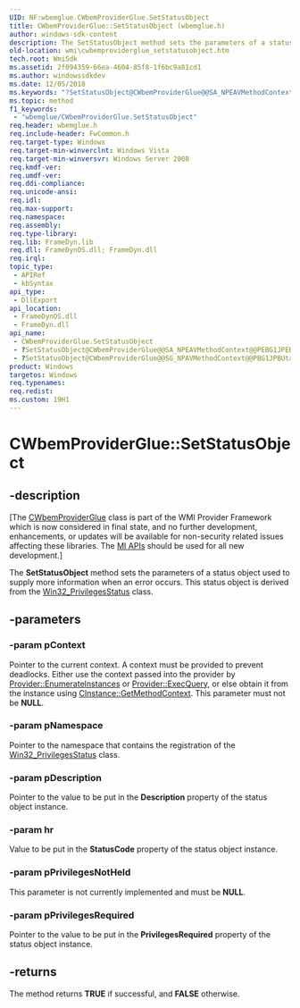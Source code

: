 ```yaml
---
UID: NF:wbemglue.CWbemProviderGlue.SetStatusObject
title: CWbemProviderGlue::SetStatusObject (wbemglue.h)
author: windows-sdk-content
description: The SetStatusObject method sets the parameters of a status object used to supply more information when an error occurs. This status object is derived from the Win32_PrivilegesStatus class.
old-location: wmi\cwbemproviderglue_setstatusobject.htm
tech.root: WmiSdk
ms.assetid: 2f094359-66ea-4604-85f8-1f6bc9a81cd1
ms.author: windowssdkdev
ms.date: 12/05/2018
ms.keywords: "?SetStatusObject@CWbemProviderGlue@@SA_NPEAVMethodContext@@PEBG1JPEBUtagSAFEARRAY@@2@Z, ?SetStatusObject@CWbemProviderGlue@@SG_NPAVMethodContext@@PBG1JPBUtagSAFEARRAY@@2@Z, CWbemProviderGlue interface [Windows Management Instrumentation],SetStatusObject method, CWbemProviderGlue.SetStatusObject, CWbemProviderGlue::SetStatusObject, SetStatusObject, SetStatusObject method [Windows Management Instrumentation], SetStatusObject method [Windows Management Instrumentation],CWbemProviderGlue interface, _hmm_cwbemproviderglue_setstatusobject, wbemglue/CWbemProviderGlue::SetStatusObject, wmi.cwbemproviderglue_setstatusobject"
ms.topic: method
f1_keywords: 
 - "wbemglue/CWbemProviderGlue.SetStatusObject"
req.header: wbemglue.h
req.include-header: FwCommon.h
req.target-type: Windows
req.target-min-winverclnt: Windows Vista
req.target-min-winversvr: Windows Server 2008
req.kmdf-ver: 
req.umdf-ver: 
req.ddi-compliance: 
req.unicode-ansi: 
req.idl: 
req.max-support: 
req.namespace: 
req.assembly: 
req.type-library: 
req.lib: FrameDyn.lib
req.dll: FrameDynOS.dll; FrameDyn.dll
req.irql: 
topic_type:
 - APIRef
 - kbSyntax
api_type:
 - DllExport
api_location:
 - FrameDynOS.dll
 - FrameDyn.dll
api_name:
 - CWbemProviderGlue.SetStatusObject
 - ?SetStatusObject@CWbemProviderGlue@@SA_NPEAVMethodContext@@PEBG1JPEBUtagSAFEARRAY@@2@Z
 - ?SetStatusObject@CWbemProviderGlue@@SG_NPAVMethodContext@@PBG1JPBUtagSAFEARRAY@@2@Z
product: Windows
targetos: Windows
req.typenames: 
req.redist: 
ms.custom: 19H1
---
```


# CWbemProviderGlue::SetStatusObject


## -description


<p class="CCE_Message">[The <a href="https://docs.microsoft.com/windows/desktop/api/wbemglue/nl-wbemglue-cwbemproviderglue">CWbemProviderGlue</a> class 
    is part of the WMI Provider Framework which is now considered in final state, and no further development, 
    enhancements, or updates will be available for non-security related issues affecting these libraries. The 
    <a href="https://docs.microsoft.com/previous-versions/windows/desktop/wmi_v2/windows-management-infrastructure">MI APIs</a> should be used for all new 
    development.]

The <b>SetStatusObject</b> method sets the parameters of a status object used to supply more information when an error occurs. This status object is derived from the <a href="https://docs.microsoft.com/windows/desktop/CIMWin32Prov/win32-privilegesstatus">Win32_PrivilegesStatus</a> class.


## -parameters




### -param pContext

Pointer to the current context. A context must be provided to prevent deadlocks. Either use the context passed into the provider by <a href="https://docs.microsoft.com/windows/desktop/api/provider/nf-provider-provider-enumerateinstances">Provider::EnumerateInstances</a> or <a href="https://docs.microsoft.com/windows/desktop/api/provider/nf-provider-provider-execquery">Provider::ExecQuery</a>, or else obtain it from the instance using <a href="https://docs.microsoft.com/windows/desktop/api/instance/nf-instance-cinstance-getmethodcontext">CInstance::GetMethodContext</a>. This parameter must not be <b>NULL</b>.


### -param pNamespace

Pointer to the namespace that contains the registration of the <a href="https://docs.microsoft.com/windows/desktop/CIMWin32Prov/win32-privilegesstatus">Win32_PrivilegesStatus</a> class.


### -param pDescription

Pointer to the value to be put in the <b>Description</b> property of the status object instance.


### -param hr

Value to be put in the <b>StatusCode</b> property of the status object instance.


### -param pPrivilegesNotHeld

This parameter is not currently implemented and must be <b>NULL</b>.


### -param pPrivilegesRequired

Pointer to the value to be put in the <b>PrivilegesRequired</b> property of the status object instance.


## -returns



The method returns <b>TRUE</b> if successful, and <b>FALSE</b> otherwise.



